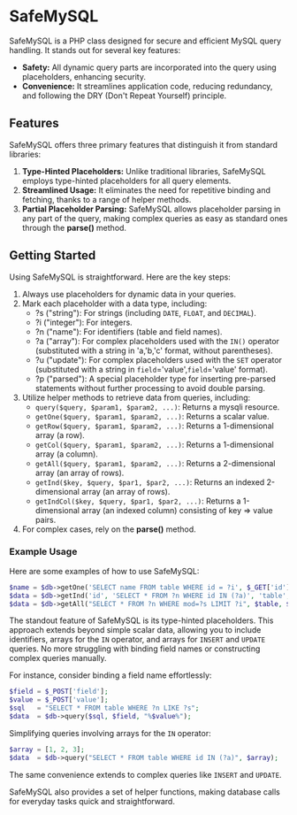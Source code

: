 # SafeMySQL

SafeMySQL is a PHP class designed for secure and efficient MySQL query handling. It stands out for several key features:

- **Safety:** All dynamic query parts are incorporated into the query using placeholders, enhancing security.
- **Convenience:** It streamlines application code, reducing redundancy, and following the DRY (Don't Repeat Yourself) principle.

## Features

SafeMySQL offers three primary features that distinguish it from standard libraries:

1. **Type-Hinted Placeholders:** Unlike traditional libraries, SafeMySQL employs type-hinted placeholders for all query elements.
2. **Streamlined Usage:** It eliminates the need for repetitive binding and fetching, thanks to a range of helper methods.
3. **Partial Placeholder Parsing:** SafeMySQL allows placeholder parsing in any part of the query, making complex queries as easy as standard ones through the **parse()** method.

## Getting Started

Using SafeMySQL is straightforward. Here are the key steps:

1. Always use placeholders for dynamic data in your queries.
2. Mark each placeholder with a data type, including:
   - ?s ("string"): For strings (including `DATE`, `FLOAT`, and `DECIMAL`).
   - ?i ("integer"): For integers.
   - ?n ("name"): For identifiers (table and field names).
   - ?a ("array"): For complex placeholders used with the `IN()` operator (substituted with a string in 'a,'b,'c' format, without parentheses).
   - ?u ("update"): For complex placeholders used with the `SET` operator (substituted with a string in `field`='value',`field`='value' format).
   - ?p ("parsed"): A special placeholder type for inserting pre-parsed statements without further processing to avoid double parsing.
3. Utilize helper methods to retrieve data from queries, including:
   - `query($query, $param1, $param2, ...)`: Returns a mysqli resource.
   - `getOne($query, $param1, $param2, ...)`: Returns a scalar value.
   - `getRow($query, $param1, $param2, ...)`: Returns a 1-dimensional array (a row).
   - `getCol($query, $param1, $param2, ...)`: Returns a 1-dimensional array (a column).
   - `getAll($query, $param1, $param2, ...)`: Returns a 2-dimensional array (an array of rows).
   - `getInd($key, $query, $par1, $par2, ...)`: Returns an indexed 2-dimensional array (an array of rows).
   - `getIndCol($key, $query, $par1, $par2, ...)`: Returns a 1-dimensional array (an indexed column) consisting of key => value pairs.
4. For complex cases, rely on the **parse()** method.

### Example Usage

Here are some examples of how to use SafeMySQL:

```php
$name = $db->getOne('SELECT name FROM table WHERE id = ?i', $_GET['id']);
$data = $db->getInd('id', 'SELECT * FROM ?n WHERE id IN (?a)', 'table', [1, 2]);
$data = $db->getAll("SELECT * FROM ?n WHERE mod=?s LIMIT ?i", $table, $mod, $limit);
```

The standout feature of SafeMySQL is its type-hinted placeholders. This approach extends beyond simple scalar data, allowing you to include identifiers, arrays for the `IN` operator, and arrays for `INSERT` and `UPDATE` queries. No more struggling with binding field names or constructing complex queries manually.

For instance, consider binding a field name effortlessly:

```php
$field = $_POST['field'];
$value = $_POST['value'];
$sql   = "SELECT * FROM table WHERE ?n LIKE ?s";
$data  = $db->query($sql, $field, "%$value%");
```

Simplifying queries involving arrays for the `IN` operator:

```php
$array = [1, 2, 3];
$data  = $db->query("SELECT * FROM table WHERE id IN (?a)", $array);
```

The same convenience extends to complex queries like `INSERT` and `UPDATE`.

SafeMySQL also provides a set of helper functions, making database calls for everyday tasks quick and straightforward.